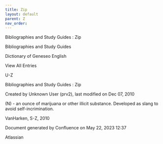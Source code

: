 ```yaml
---
title: Zip
layout: default
parent: Z
nav_order:
---
```


Bibliographies and Study Guides : Zip

Bibliographies and Study Guides

Dictionary of Geneseo English

View All Entries

U-Z

Bibliographies and Study Guides : Zip

Created by  Unknown User (prv2), last modified on Dec 07, 2010

(N) - an ounce of marijuana or other illicit substance. Developed as slang to avoid self-incrimination.

VanHarken, S-Z, 2010

Document generated by Confluence on May 22, 2023 12:37

Atlassian
